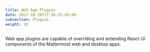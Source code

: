 ```yaml
---
title: Web App Plugins
date: 2017-10-26T17:56:25-05:00
subsection: Plugins
weight: 20
---
```


Web app plugins are capable of overriding and extending React UI components of the Mattermost web and desktop apps.
